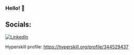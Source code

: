 ### Hello! 👋

## Socials:
[![LinkedIn](https://img.shields.io/badge/LinkedIn-%230077B5.svg?logo=linkedin&logoColor=white)](https://linkedin.com/in/https://www.linkedin.com/in/johannes-hornbrinck-52724a5a/) 

Hyperskill profile: https://hyperskill.org/profile/344529437

<!-- # Tech Stack:
![Java](https://img.shields.io/badge/java-%23ED8B00.svg?style=flat&logo=java&logoColor=white) ![Spring](https://img.shields.io/badge/spring-%236DB33F.svg?style=flat&logo=spring&logoColor=white) ![Postgres](https://img.shields.io/badge/postgres-%23316192.svg?style=flat&logo=postgresql&logoColor=white) ![JavaScript](https://img.shields.io/badge/javascript-%23323330.svg?style=flat&logo=javascript&logoColor=%23F7DF1E) ![NodeJS](https://img.shields.io/badge/node.js-6DA55F?style=flat&logo=node.js&logoColor=white)![Thymeleaf](https://img.shields.io/badge/Thymeleaf-%23005C0F.svg?style=flat&logo=Thymeleaf&logoColor=white) ![Postman](https://img.shields.io/badge/Postman-FF6C37?style=flat&logo=postman&logoColor=white)
# 📊:
![](https://github-readme-stats.vercel.app/api/top-langs/?username=atomragnar&theme=dark&hide_border=false&include_all_commits=false&count_private=false&layout=compact) -->


<!--
**atomragnar/atomragnar** is a ✨ _special_ ✨ repository because its `README.md` (this file) appears on your GitHub profile.

### ✍️ Random Dev Quote
![](https://quotes-github-readme.vercel.app/api?type=horizontal&theme=dark)

Here are some ideas to get you started:

- 🔭 I’m currently working on ...
- 🌱 I’m currently learning ...
- 👯 I’m looking to collaborate on ...
- 🤔 I’m looking for help with ...
- 💬 Ask me about ...
- 📫 How to reach me: &nbsp; [![Linkedin Badge](https://img.shields.io/badge/Johannes-blue?style=for-the-badge&logo=linkedin&logoColor=white](https://www.linkedin.com/in/johannes-hornbrinck-52724a5a/)
- 😄 Pronouns: ...
- ⚡ Fun fact: ...
-->
